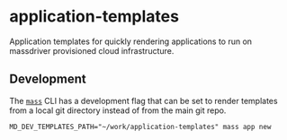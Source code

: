 # application-templates

Application templates for quickly rendering applications to run on massdriver provisioned cloud infrastructure.

## Development

The [`mass`](https://github.com/massdriver-cloud/massdriver-cli/) CLI has a development flag that can be set to render templates from a local git directory instead of from the main git repo.

```shell
MD_DEV_TEMPLATES_PATH="~/work/application-templates" mass app new
```